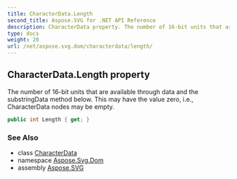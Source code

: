 ```yaml
---
title: CharacterData.Length
second_title: Aspose.SVG for .NET API Reference
description: CharacterData property. The number of 16-bit units that are available through data and the substringData method below. This may have the value zero i.e. CharacterData nodes may be empty
type: docs
weight: 20
url: /net/aspose.svg.dom/characterdata/length/
---
```

## CharacterData.Length property

The number of 16-bit units that are available through data and the substringData method below. This may have the value zero, i.e., CharacterData nodes may be empty.

```csharp
public int Length { get; }
```

### See Also

* class [CharacterData](../)
* namespace [Aspose.Svg.Dom](../../characterdata/)
* assembly [Aspose.SVG](../../../)
